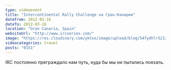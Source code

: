 ```yaml
---
type: videoevent
title: "Intercontinental Rally Challenge на Гран-Канарии"
dateFrom: 2012-03-16
dateTo: 2012-03-16
location: "Gran Canaria, Spain"
websiteUrl: "http://www.ircseries.com/"
image: "https://res.cloudinary.com/yktoo/image/upload/blog/54fydhlr52120790.jpg"
videocategories: travel
posts: "0151"
---
```


IRC постоянно преграждало нам путь, куда бы мы ни пытались поехать.
